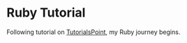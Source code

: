 # Ruby Tutorial
Following tutorial on [TutorialsPoint](https://www.tutorialspoint.com/ruby/), my Ruby journey begins.
